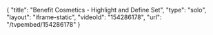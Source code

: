 {
    "title": "Benefit Cosmetics - Highlight and Define Set",
    "type": "solo",
    "layout": "iframe-static",
    "videoId": "154286178",
    "url": "\/tvpembed\/154286178"
}